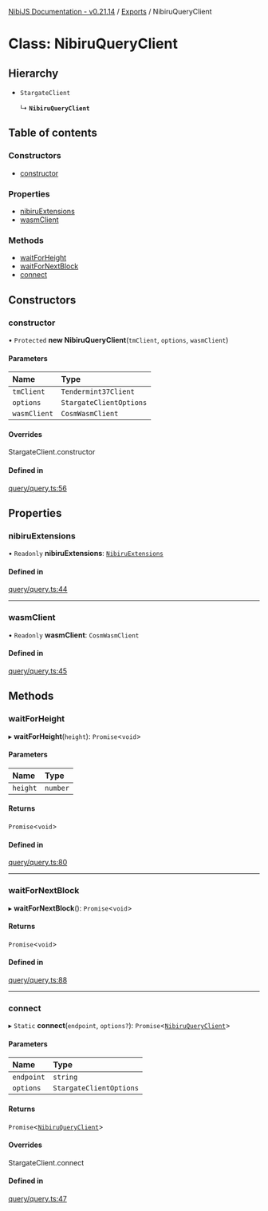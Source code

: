 [NibiJS Documentation - v0.21.14](../intro.md) / [Exports](../modules.md) / NibiruQueryClient

# Class: NibiruQueryClient

## Hierarchy

- `StargateClient`

  ↳ **`NibiruQueryClient`**

## Table of contents

### Constructors

- [constructor](NibiruQueryClient.md#constructor)

### Properties

- [nibiruExtensions](NibiruQueryClient.md#nibiruextensions)
- [wasmClient](NibiruQueryClient.md#wasmclient)

### Methods

- [waitForHeight](NibiruQueryClient.md#waitforheight)
- [waitForNextBlock](NibiruQueryClient.md#waitfornextblock)
- [connect](NibiruQueryClient.md#connect)

## Constructors

### constructor

• `Protected` **new NibiruQueryClient**(`tmClient`, `options`, `wasmClient`)

#### Parameters

| Name         | Type                    |
| :----------- | :---------------------- |
| `tmClient`   | `Tendermint37Client`    |
| `options`    | `StargateClientOptions` |
| `wasmClient` | `CosmWasmClient`        |

#### Overrides

StargateClient.constructor

#### Defined in

[query/query.ts:56](https://github.com/NibiruChain/ts-sdk/blob/df510f8/packages/nibijs/src/query/query.ts#L56)

## Properties

### nibiruExtensions

• `Readonly` **nibiruExtensions**: [`NibiruExtensions`](../modules.md#nibiruextensions)

#### Defined in

[query/query.ts:44](https://github.com/NibiruChain/ts-sdk/blob/df510f8/packages/nibijs/src/query/query.ts#L44)

---

### wasmClient

• `Readonly` **wasmClient**: `CosmWasmClient`

#### Defined in

[query/query.ts:45](https://github.com/NibiruChain/ts-sdk/blob/df510f8/packages/nibijs/src/query/query.ts#L45)

## Methods

### waitForHeight

▸ **waitForHeight**(`height`): `Promise`<`void`\>

#### Parameters

| Name     | Type     |
| :------- | :------- |
| `height` | `number` |

#### Returns

`Promise`<`void`\>

#### Defined in

[query/query.ts:80](https://github.com/NibiruChain/ts-sdk/blob/df510f8/packages/nibijs/src/query/query.ts#L80)

---

### waitForNextBlock

▸ **waitForNextBlock**(): `Promise`<`void`\>

#### Returns

`Promise`<`void`\>

#### Defined in

[query/query.ts:88](https://github.com/NibiruChain/ts-sdk/blob/df510f8/packages/nibijs/src/query/query.ts#L88)

---

### connect

▸ `Static` **connect**(`endpoint`, `options?`): `Promise`<[`NibiruQueryClient`](NibiruQueryClient.md)\>

#### Parameters

| Name       | Type                    |
| :--------- | :---------------------- |
| `endpoint` | `string`                |
| `options`  | `StargateClientOptions` |

#### Returns

`Promise`<[`NibiruQueryClient`](NibiruQueryClient.md)\>

#### Overrides

StargateClient.connect

#### Defined in

[query/query.ts:47](https://github.com/NibiruChain/ts-sdk/blob/df510f8/packages/nibijs/src/query/query.ts#L47)
